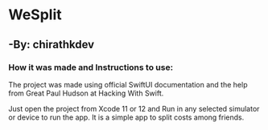 # WeSplit
## -By: chirathkdev

### How it was made and Instructions to use:

The project was made using official SwiftUI documentation and the help from Great Paul Hudson at Hacking With Swift.

Just open the project from Xcode 11 or 12 and Run in any selected simulator or device to run the app. It is a simple app to split costs among friends.
